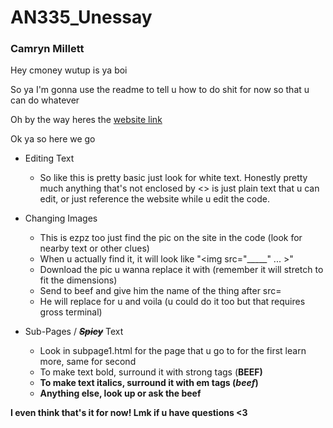 # AN335_Unessay
### Camryn Millett

Hey cmoney wutup is ya boi

So ya I'm gonna use the readme to tell u how to do shit for now so that u can do whatever

Oh by the way heres the [website link](https://cmillett04.github.io/AN335_Unessay/)

Ok ya so here we go

* Editing Text
	- So like this is pretty basic just look for white text. Honestly pretty much anything that's not enclosed by <> is just plain text that u can edit, or just reference the website while u edit the code.

* Changing Images       
	- This is ezpz too just find the pic on the site in the code (look for nearby text or other clues)
	- When u actually find it, it will look like "<img src="_____" ... >"
	- Download the pic u wanna replace it with (remember it will stretch to fit the dimensions)
	- Send to beef and give him the name of the thing after src=
	- He will replace for u and voila (u could do it too but that requires gross terminal)

* Sub-Pages / ~~__*Spicy*__~~ Text
	- Look in subpage1.html for the page that u go to for the first learn more, same for second
	- To make text bold, surround it with strong tags (<strong>BEEF<strong>)
	- To make text italics, surround it with em tags (<em>beef</em>)
	- Anything else, look up or ask the beef

I even think that's it for now! Lmk if u have questions <3
